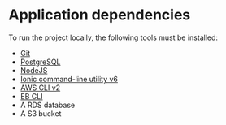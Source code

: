 # Application dependencies

To run the project locally, the following tools must be installed:

- [Git](https://git-scm.com/downloads)
- [PostgreSQL](https://www.postgresql.org/download/)
- [NodeJS](https://nodejs.org/en/download/releases/)
- [Ionic command-line utility v6](https://ionicframework.com/docs/installation/cli)
- [AWS CLI v2](https://docs.aws.amazon.com/cli/latest/userguide/install-cliv2.html)
- [EB CLI](https://docs.aws.amazon.com/elasticbeanstalk/latest/dg/eb-cli3-install.html)
- A RDS database
- A S3 bucket
